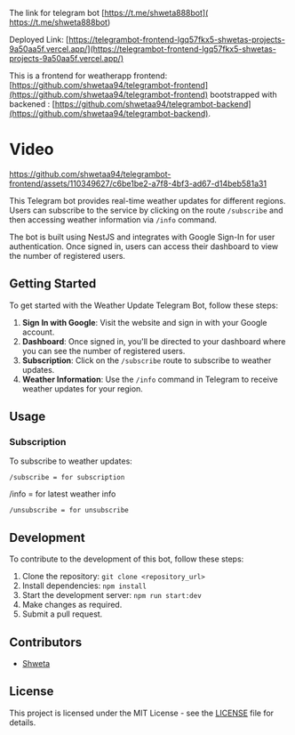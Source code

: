The link for telegram bot [https://t.me/shweta888bot]( https://t.me/shweta888bot)

Deployed Link: [https://telegrambot-frontend-lgq57fkx5-shwetas-projects-9a50aa5f.vercel.app/](https://telegrambot-frontend-lgq57fkx5-shwetas-projects-9a50aa5f.vercel.app/)

This is a frontend for weatherapp frontend: [https://github.com/shwetaa94/telegrambot-frontend](https://github.com/shwetaa94/telegrambot-frontend) 
bootstrapped with backened : [https://github.com/shwetaa94/telegrambot-backend](https://github.com/shwetaa94/telegrambot-backend).

# Video

https://github.com/shwetaa94/telegrambot-frontend/assets/110349627/c6be1be2-a7f8-4bf3-ad67-d14beb581a31


This Telegram bot provides real-time weather updates for different regions. Users can subscribe to the service by clicking on the route `/subscribe` and then accessing weather information via `/info` command.

The bot is built using NestJS and integrates with Google Sign-In for user authentication. Once signed in, users can access their dashboard to view the number of registered users.

## Getting Started

To get started with the Weather Update Telegram Bot, follow these steps:

1. **Sign In with Google**: Visit the website and sign in with your Google account.
2. **Dashboard**: Once signed in, you'll be directed to your dashboard where you can see the number of registered users.
3. **Subscription**: Click on the `/subscribe` route to subscribe to weather updates.
4. **Weather Information**: Use the `/info` command in Telegram to receive weather updates for your region.

## Usage

### Subscription
To subscribe to weather updates:
```
/subscribe = for subscription
```
/info  = for latest weather info
```
/unsubscribe = for unsubscribe
```

## Development

To contribute to the development of this bot, follow these steps:

1. Clone the repository: `git clone <repository_url>`
2. Install dependencies: `npm install`
3. Start the development server: `npm run start:dev`
4. Make changes as required.
5. Submit a pull request.

## Contributors

- [Shweta](https://github.com/shwetaa94)

## License

This project is licensed under the MIT License - see the [LICENSE](LICENSE) file for details.
